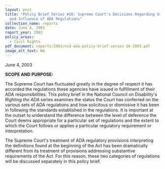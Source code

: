 ```yaml
---
layout: post
title: "Policy Brief Series #16: Supreme Court's Decisions Regarding Validity
  and Influence of ADA Regulations"
collection_name: reports
date: June 4, 2003
report_year: 2003
policy_areas:
  - Civil Rights
pdf_document: reports/2003/ncd-ada-policy-brief-series-16-2003.pdf
image_alt_text: NA
---
```

J﻿une 4, 2003

**S﻿COPE AND PURPOSE:**

The Supreme Court has fluctuated greatly in the degree of respect it has accorded the regulations these agencies have issued in fulfillment of their ADA responsibilities. This policy brief in the National Council on Disability's *Righting the ADA* series examines the status the Court has conferred on the various sets of ADA regulations and how solicitous or dismissive it has been in following the standards established in the regulations. It is important at the outset to understand the difference between the level of deference the Court deems appropriate for a particular set of regulations and the extent to which the Court follows or applies a particular regulatory requirement or interpretation.

The Supreme Court's treatment of ADA regulatory provisions interpreting the definitions found at the beginning of the Act has been dramatically different from its treatment of provisions addressing substantive requirements of the Act. For this reason, these two categories of regulations will be discussed separately in this policy brief.